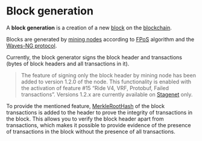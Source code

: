 # Block generation

A **block generation** is a creation of a new [block](/en/blockchain/block/) on the [blockchain](/en/blockchain/blockchain/).

Blocks are generated by [mining nodes](/en/blockchain/node/mining-node) according to [FPoS](/en/blockchain/waves-protocol/fair-pos) algorithm and the [Waves-NG protocol](/en/blockchain/waves-protocol/waves-ng-protocol).

Currently, the block generator signs the block header and transactions (bytes of block headers and all transactions in it).

> The feature of signing only the block header by mining node has been added to version 1.2.0 of the node. This functionality is enabled with the activation of feature #15 “Ride V4, VRF, Protobuf, Failed transactions”. Versions 1.2.x are currently available on [Stagenet](/en/blockchain/blockchain-network/) only.

To provide the mentioned feature, [MerkleRootHash](https://en.wikipedia.org/wiki/Merkle_tree) of the block transactions is added to the header to prove the integrity of transactions in the block. This allows you to verify the block header apart from transactions, which makes it possible to provide evidence of the presence of transactions in the block without the presence of all transactions.
